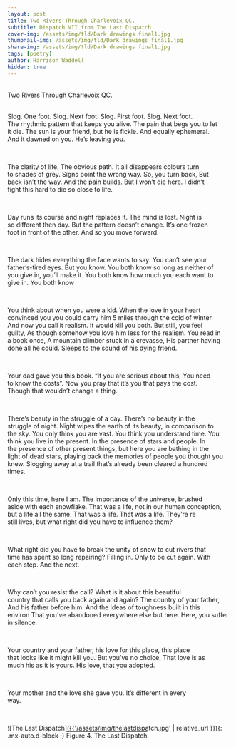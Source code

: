 ```yaml
---
layout: post
title: Two Rivers Through Charlevoix QC.  
subtitle: Dispatch VII from The Last Dispatch
cover-img: /assets/img/tld/Dark drawings final1.jpg
thumbnail-img: /assets/img/tld/Dark drawings final1.jpg
share-img: /assets/img/tld/Dark drawings final1.jpg
tags: [poetry]
author: Harrison Waddell
hidden: true
---
```


<div style="white-space: pre-wrap;">
Two Rivers Through Charlevoix QC. 

Slog. One foot. Slog. Next foot. 
Slog. First foot. Slog. Next foot. 
The rhythmic pattern that keeps you alive. 
The pain that begs you to let it die.
The sun is your friend, but he is fickle. 
And equally ephemeral. 
And it dawned on you. 
He’s leaving you. 

The clarity of life. 
The obvious path. 
It all disappears 
colours turn to shades of grey. 
Signs point the wrong way. 
So, you turn back,
But back isn’t the way.
And the pain builds. 
But I won’t die here. 
I didn’t fight this hard to die so close to life. 

Day runs its course and night replaces it. 
The mind is lost. 
Night is so different then day. 
But the pattern doesn’t change. 
It’s one frozen foot in front of the other. 
And so you move forward. 

The dark hides everything the face wants to say.
You can’t see your father’s-tired eyes. 
But you know. 
You both know
so long as neither of you give in, you’ll make it. 
You both know 
how much you each want to give in. 
You both know


You think about when you were a kid. 
When the love in your heart convinced you 
you could carry him 5 miles through the cold of winter. 
And now you call it realism. 
It would kill you both. 
But still, you feel guilty, 
As though somehow you love him less for the realism. 
You read in a book once, 
A mountain climber stuck in a crevasse, 
His partner having done all he could. 
Sleeps to the sound of his dying friend. 

Your dad gave you this book. 
“if you are serious about this, 
You need to know the costs”. 
Now you pray that it’s you that pays the cost. 
Though that wouldn’t change a thing. 

There’s beauty in the struggle of a day. 
There’s no beauty in the struggle of night.
Night wipes the earth of its beauty,
in comparison to the sky.
You only think you are vast. 
You think you understand time. 
You think you live in the present. 
In the presence of stars and people. 
In the presence of other present things, 
but here you are bathing in the light of dead stars, 
playing back the memories of people you thought you knew. 
Slogging away at a trail that’s already been cleared a hundred times. 

Only this time, here I am. 
The importance of the universe, 
brushed aside with each snowflake. 
That was a life, 
not in our human conception, 
but a life all the same. 
That was a life. 
That was a life. 
They’re re still lives, 
but what right did you have to influence them? 


What right did you have to break the unity of snow
to cut rivers that time has spent so long repairing?
Filling in. 
Only to be cut again. 
With each step. 
And the next. 

Why can’t you resist the call?
What is it about this beautiful country
that calls you back again and again?
The country of your father,
And his father before him. 
And the ideas of toughness built in this environ
That you’ve abandoned everywhere else but here. 
Here, you suffer in silence. 

Your country and your father, 
his love for this place, 
this place that looks like it might kill you. 
But you’ve no choice, 
That love is as much his as it is yours. 
His love, that you adopted.
 
Your mother and the love she gave you. 
It’s different in every way.
</div>



![The Last Dispatch]({{'/assets/img/thelastdispatch.jpg' | relative_url }}){: .mx-auto.d-block :}
<span style="text-decoration:overline">Figure 4. The Last Dispatch</span>

